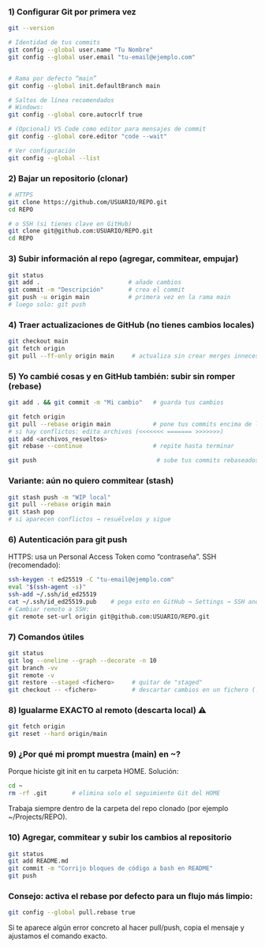 
### 1) Configurar Git por primera vez
```bash
git --version

# Identidad de tus commits
git config --global user.name "Tu Nombre"
git config --global user.email "tu-email@ejemplo.com"


# Rama por defecto “main”
git config --global init.defaultBranch main

# Saltos de línea recomendados
# Windows:
git config --global core.autocrlf true

# (Opcional) VS Code como editor para mensajes de commit
git config --global core.editor "code --wait"

# Ver configuración
git config --global --list
```




### 2) Bajar un repositorio (clonar)
```bash
# HTTPS
git clone https://github.com/USUARIO/REPO.git
cd REPO

# o SSH (si tienes clave en GitHub)
git clone git@github.com:USUARIO/REPO.git
cd REPO
```




### 3) Subir información al repo (agregar, commitear, empujar)
```bash
git status
git add .                         # añade cambios
git commit -m "Descripción"       # crea el commit
git push -u origin main           # primera vez en la rama main
# luego solo: git push
```




### 4) Traer actualizaciones de GitHub (no tienes cambios locales)
```bash
git checkout main
git fetch origin
git pull --ff-only origin main     # actualiza sin crear merges innecesarios
```




### 5) Yo cambié cosas y en GitHub también: subir sin romper (rebase)
```bash
git add . && git commit -m "Mi cambio"   # guarda tus cambios

git fetch origin
git pull --rebase origin main            # pone tus commits encima de lo nuevo
# si hay conflictos: edita archivos (<<<<<<< ======= >>>>>>>)
git add <archivos_resueltos>
git rebase --continue                    # repite hasta terminar

git push                                  # sube tus commits rebaseados
```




###  Variante: aún no quiero commitear (stash)
```bash
git stash push -m "WIP local"
git pull --rebase origin main
git stash pop
# si aparecen conflictos → resuélvelos y sigue
```




### 6) Autenticación para git push
HTTPS: usa un Personal Access Token como “contraseña”.
SSH (recomendado):
```bash
ssh-keygen -t ed25519 -C "tu-email@ejemplo.com"
eval "$(ssh-agent -s)"
ssh-add ~/.ssh/id_ed25519
cat ~/.ssh/id_ed25519.pub    # pega esto en GitHub → Settings → SSH and GPG keys
# Cambiar remoto a SSH:
git remote set-url origin git@github.com:USUARIO/REPO.git
```



### 7) Comandos útiles
```bash
git status
git log --oneline --graph --decorate -n 10
git branch -vv
git remote -v
git restore --staged <fichero>     # quitar de "staged"
git checkout -- <fichero>          # descartar cambios en un fichero (¡cuidado!)
```



### 8) Igualarme EXACTO al remoto (descarta local) ⚠️
```bash
git fetch origin
git reset --hard origin/main
```




### 9) ¿Por qué mi prompt muestra (main) en ~?
Porque hiciste git init en tu carpeta HOME. Solución:
```bash
cd ~
rm -rf .git       # elimina solo el seguimiento Git del HOME
```
Trabaja siempre dentro de la carpeta del repo clonado (por ejemplo ~/Projects/REPO).


### 10) Agregar, commitear y subir los cambios al repositorio
```bash
git status
git add README.md
git commit -m "Corrijo bloques de código a bash en README"
git push
```



### Consejo: activa el rebase por defecto para un flujo más limpio:
```bash
git config --global pull.rebase true
```
Si te aparece algún error concreto al hacer pull/push, copia el mensaje y ajustamos el comando exacto.

